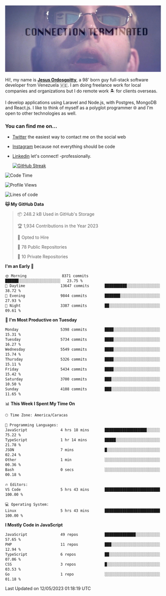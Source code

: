 ![hackers movie reference](./disconnected.jpg)

Hi!, my name is [**Jesus Ordosgoitty**](https://jodaz.xyz), a 98' born guy full-stack software developer from Venezuela 🇻🇪. I am doing freelance work for local companies and organizations but I do remote work 🏝️ for clients overseas. 

I develop applications using Laravel and Node.js, with Postgres, MongoDB and React.js. I like to think of myself as a polyglot programmer 🌐 and I'm open to other technologies as well.

### You can find me on...

- [Twitter](https://twitter.com/jodaz_) the easiest way to contact me on the social web
- [Instagram](https://instagram.com/jodaz_) because not everything should be code
- [Linkedin](https://linkedin.com/in/jodaz) let's connect! -professionally.


    [![GitHub Streak](https://streak-stats.demolab.com?user=jodaz&theme=tokyonight)](https://git.io/streak-stats)

<!--START_SECTION:waka-->
![Code Time](http://img.shields.io/badge/Code%20Time-3%2C876%20hrs%2026%20mins-blue)

![Profile Views](http://img.shields.io/badge/Profile%20Views-0-blue)

![Lines of code](https://img.shields.io/badge/From%20Hello%20World%20I%27ve%20Written-98.3%20million%20lines%20of%20code-blue)

**🐱 My GitHub Data** 

> 📦 248.2 kB Used in GitHub's Storage 
 > 
> 🏆 1,934 Contributions in the Year 2023
 > 
> 💼 Opted to Hire
 > 
> 📜 78 Public Repositories 
 > 
> 🔑 10 Private Repositories 
 > 
**I'm an Early 🐤** 

```text
🌞 Morning                8371 commits        ██████░░░░░░░░░░░░░░░░░░░   23.75 % 
🌆 Daytime                13647 commits       ██████████░░░░░░░░░░░░░░░   38.72 % 
🌃 Evening                9844 commits        ███████░░░░░░░░░░░░░░░░░░   27.93 % 
🌙 Night                  3387 commits        ██░░░░░░░░░░░░░░░░░░░░░░░   09.61 % 
```
📅 **I'm Most Productive on Tuesday** 

```text
Monday                   5398 commits        ████░░░░░░░░░░░░░░░░░░░░░   15.31 % 
Tuesday                  5734 commits        ████░░░░░░░░░░░░░░░░░░░░░   16.27 % 
Wednesday                5549 commits        ████░░░░░░░░░░░░░░░░░░░░░   15.74 % 
Thursday                 5326 commits        ████░░░░░░░░░░░░░░░░░░░░░   15.11 % 
Friday                   5434 commits        ████░░░░░░░░░░░░░░░░░░░░░   15.42 % 
Saturday                 3700 commits        ███░░░░░░░░░░░░░░░░░░░░░░   10.50 % 
Sunday                   4108 commits        ███░░░░░░░░░░░░░░░░░░░░░░   11.65 % 
```


📊 **This Week I Spent My Time On** 

```text
🕑︎ Time Zone: America/Caracas

💬 Programming Languages: 
JavaScript               4 hrs 18 mins       ███████████████████░░░░░░   75.22 % 
TypeScript               1 hr 14 mins        █████░░░░░░░░░░░░░░░░░░░░   21.78 % 
JSON                     7 mins              █░░░░░░░░░░░░░░░░░░░░░░░░   02.24 % 
Other                    1 min               ░░░░░░░░░░░░░░░░░░░░░░░░░   00.36 % 
Bash                     0 secs              ░░░░░░░░░░░░░░░░░░░░░░░░░   00.18 % 

🔥 Editors: 
VS Code                  5 hrs 43 mins       █████████████████████████   100.00 % 

💻 Operating System: 
Linux                    5 hrs 43 mins       █████████████████████████   100.00 % 
```

**I Mostly Code in JavaScript** 

```text
JavaScript               49 repos            ██████████████░░░░░░░░░░░   57.65 % 
PHP                      11 repos            ███░░░░░░░░░░░░░░░░░░░░░░   12.94 % 
TypeScript               6 repos             ██░░░░░░░░░░░░░░░░░░░░░░░   07.06 % 
CSS                      3 repos             █░░░░░░░░░░░░░░░░░░░░░░░░   03.53 % 
Go                       1 repo              ░░░░░░░░░░░░░░░░░░░░░░░░░   01.18 % 
```




 Last Updated on 12/05/2023 01:18:19 UTC
<!--END_SECTION:waka-->
